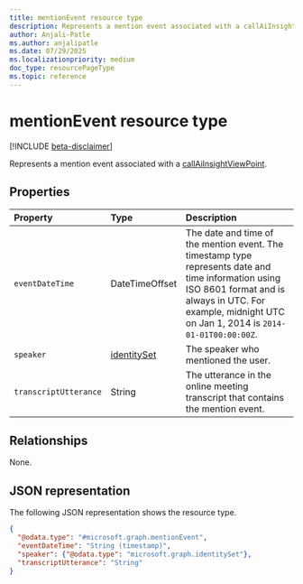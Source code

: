 ```yaml
---
title: mentionEvent resource type
description: Represents a mention event associated with a callAiInsightViewPoint.
author: Anjali-Patle
ms.author: anjalipatle
ms.date: 07/29/2025
ms.localizationpriority: medium
doc_type: resourcePageType
ms.topic: reference
---
```


# mentionEvent resource type

<!-- cSpell:ignore Anjali-Patle anjalipatle -->

[!INCLUDE [beta-disclaimer](../../includes/beta-disclaimer.md)]

Represents a mention event associated with a [callAiInsightViewPoint](callaiinsightviewpoint.md).

## Properties

| Property              | Type                                            | Description                                                                                                                                                                                                     |
|:----------------------|:------------------------------------------------|:----------------------------------------------------------------------------------------------------------------------------------------------------------------------------------------------------------------|
| `eventDateTime`       | DateTimeOffset                                  | The date and time of the mention event. The timestamp type represents date and time information using ISO 8601 format and is always in UTC. For example, midnight UTC on Jan 1, 2014 is `2014-01-01T00:00:00Z`. |
| `speaker`             | [identitySet](/graph/api/resources/identityset) | The speaker who mentioned the user.                                                                                                                                                                             |
| `transcriptUtterance` | String                                          | The utterance in the online meeting transcript that contains the mention event.                                                                                                                                 |

## Relationships

None.

## JSON representation

The following JSON representation shows the resource type.

``` json
{
  "@odata.type": "#microsoft.graph.mentionEvent",
  "eventDateTime": "String (timestamp)",
  "speaker": {"@odata.type": "microsoft.graph.identitySet"},
  "transcriptUtterance": "String"
}
```
